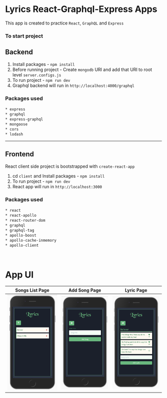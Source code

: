 # Lyrics React-Graphql-Express Apps

This app is created to practice `React`, `GraphQL` and `Express`

### To start project

## Backend

1. Install packages - `npm install`
2. Before running project - Create `mongodb` URI and add that URI to root level `server.configs.js`
3. To run project - `npm run dev`
4. Graphql backend will run in `http://localhost:4000/graphql`

### Packages used

    * express
    * graphql
    * express-graphql
    * mongoose
    * cors
    * lodash

<hr/>

## Frontend

React client side project is bootstrapped with `create-react-app`

1. cd `client` and Install packages - `npm install`
2. To run project - `npm run dev`
3. React app will run in `http://localhost:3000`

### Packages used

    * react
    * react-apollo
    * react-router-dom
    * graphql
    * graphql-tag
    * apollo-boost
    * apollo-cache-inmemory
    * apollo-client

<br />

# App UI

|           Songs List Page            |          Add Song Page           |              Lyric Page              |
| :----------------------------------: | :------------------------------: | :----------------------------------: |
| ![Songs List](images/songs-list.png) | ![Add Song](images/add-song.png) | ![Lyric](images/lyrics-add-form.png) |

<br />
